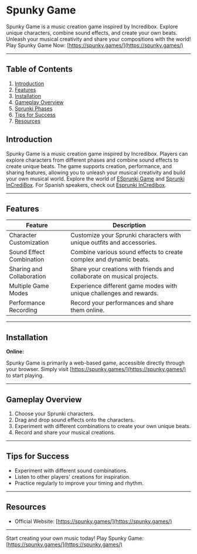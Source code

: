 # Spunky Game

Spunky Game is a music creation game inspired by Incredibox. Explore unique characters, combine sound effects, and create your own beats. Unleash your musical creativity and share your compositions with the world! Play Spunky Game Now: [https://spunky.games/](https://spunky.games/)

---

## Table of Contents

1. [Introduction](#introduction)
2. [Features](#features)
3. [Installation](#installation)
4. [Gameplay Overview](#gameplay-overview)
5. [Sprunki Phases](#sprunki-phases)
6. [Tips for Success](#tips-for-success)
7. [Resources](#resources)


## Introduction

Spunky Game is a music creation game inspired by Incredibox. Players can explore characters from different phases and combine sound effects to create unique beats. The game supports creation, performance, and sharing features, allowing you to unleash your musical creativity and build your own musical world.  Explore the world of [ESprunki Game](https://esprunki.com/) and [Sprunki InCrediBox](https://sprunkiy.com/). For Spanish speakers, check out [Esprunki InCredibox](https://sprunki.es/).

---

## Features

| Feature | Description |
|---|---|
| Character Customization |  Customize your Sprunki characters with unique outfits and accessories. |
| Sound Effect Combination | Combine various sound effects to create complex and dynamic beats. |
| Sharing and Collaboration | Share your creations with friends and collaborate on musical projects. |
| Multiple Game Modes | Experience different game modes with unique challenges and rewards. |
| Performance Recording | Record your performances and share them online. |

---

## Installation

**Online:**

Spunky Game is primarily a web-based game, accessible directly through your browser. Simply visit [https://spunky.games/](https://spunky.games/) to start playing.


---

## Gameplay Overview

1. Choose your Sprunki characters.
2. Drag and drop sound effects onto the characters.
3. Experiment with different combinations to create your own unique beats.
4. Record and share your musical creations.

---

## Tips for Success

* Experiment with different sound combinations.
* Listen to other players' creations for inspiration.
* Practice regularly to improve your timing and rhythm.

---

## Resources

* Official Website: [https://spunky.games/](https://spunky.games/)

---

Start creating your own music today! Play Spunky Game: [https://spunky.games/](https://spunky.games/)
